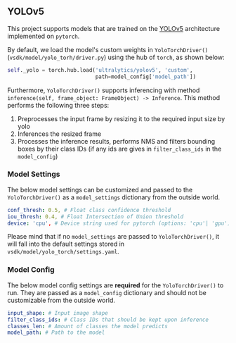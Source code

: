 ## YOLOv5

This project supports models that are trained on the [YOLOv5](https://github.com/ultralytics/yolov5) architecture implemented on `pytorch`.

By default, we load the model's custom weights in `YoloTorchDriver()` (`vsdk/model/yolo_torh/driver.py`) using the hub of `torch`, as shown below:

```python
self._yolo = torch.hub.load('ultralytics/yolov5', 'custom',
                            path=model_config['model_path'])
```

Furthermore, `YoloTorchDriver()` supports inferencing with method `inference(self, frame_object: FrameObject) -> Inference`. This method performs the following three steps:
1. Preprocesses the input frame by resizing it to the required input size by yolo
2. Inferences the resized frame 
3. Processes the inference results, performs NMS and filters bounding boxes by their class IDs (if any ids are gives in `filter_class_ids` in the `model_config`)


### Model Settings

The below model settings can be customized and passed to the `YoloTorchDriver()` as a `model_settings` dictionary from the outside world.

```yaml
conf_thresh: 0.5, # Float class confidence threshold
iou_thresh: 0.4, # Float Intersection of Union threshold
device: 'cpu', # Device string used for pytorch (options: 'cpu'| 'gpu')
```

Please mind that if no `model_settings` are passed to `YoloTorchDriver()`, it will fall into the default settings stored in `vsdk/model/yolo_torch/settings.yaml`.

### Model Config

The below model config settings are **required** for the `YoloTorchDriver()` to run. They are passed as a `model_config` dictionary and should not be customizable from the outside world.

```yaml
input_shape: # Input image shape
filter_class_ids: # Class IDs that should be kept upon inference
classes_len: # Amount of classes the model predicts
model_path: # Path to the model
```